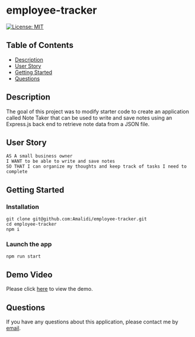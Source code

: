 # employee-tracker

[![License: MIT](https://img.shields.io/badge/License-MIT-yellow.svg)](https://opensource.org/licenses/MIT)

## Table of Contents

- [Description](#description)
- [User Story](#user-story)
- [Getting Started](#getting-started)
- [Questions](#questions)

## Description

The goal of this project was to modify starter code to create an application called Note Taker that can be used to write and save notes using an Express.js back end to retrieve note data from a JSON file.

## User Story

```
AS A small business owner
I WANT to be able to write and save notes
SO THAT I can organize my thoughts and keep track of tasks I need to complete

```

## Getting Started

### Installation

```
git clone git@github.com:Amalidi/employee-tracker.git
cd employee-tracker
npm i
```

### Launch the app

```
npm run start
```

## Demo Video

Please click [here](https://drive.google.com/file/d/1p2ntdITMSAfosG2sNUPqueVzJZt4FaLv/view) to view the demo.

## Questions

If you have any questions about this application, please contact me by [email](mailto:A.idi12@outlook.com).
